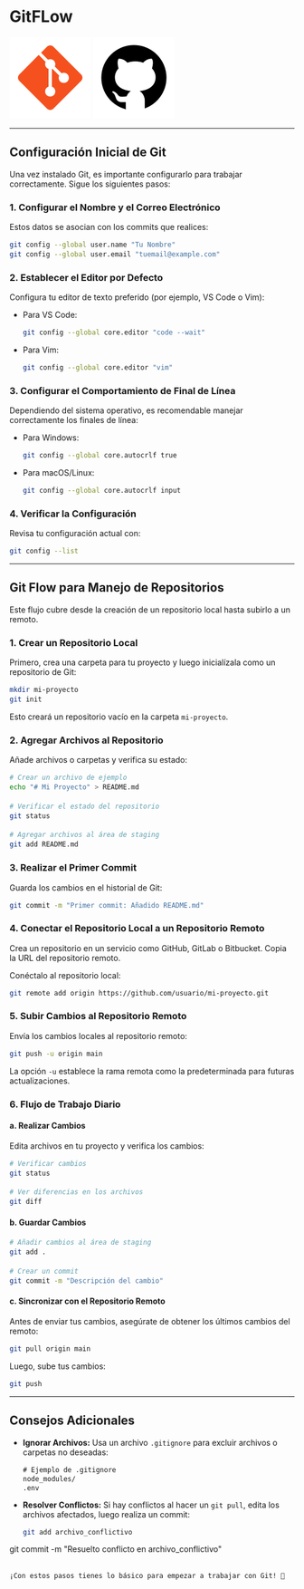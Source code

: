 # GitFLow
![](img/icono-git1.png)
![](img/icono-github1.png)
<!--
## Índice
- [Configuración Inicial de Git](#configuración-inicial-de-git)
- [Git Flow para Manejo de Repositorios](#git-flow-para-manejo-de-repositorios)
  - [Crear un Repositorio Local](#1-crear-un-repositorio-local)
  - [Agregar Archivos al Repositorio](#2-agregar-archivos-al-repositorio)
  - [Realizar el Primer Commit](#3-realizar-el-primer-commit)
  - [Conectar el Repositorio Local a un Repositorio Remoto](#4-conectar-el-repositorio-local-a-un-repositorio-remoto)
  - [Subir Cambios al Repositorio Remoto](#5-subir-cambios-al-repositorio-remoto)
  - [Flujo de Trabajo Diario](#6-flujo-de-trabajo-diario)
    - [Realizar Cambios](#a-realizar-cambios)
    - [Guardar Cambios](#b-guardar-cambios)
    - [Sincronizar con el Repositorio Remoto](#c-sincronizar-con-el-repositorio-remoto)
- [Consejos Adicionales](#consejos-adicionales)
 -->

---

## Configuración Inicial de Git

Una vez instalado Git, es importante configurarlo para trabajar correctamente. Sigue los siguientes pasos:

### 1. Configurar el Nombre y el Correo Electrónico
Estos datos se asocian con los commits que realices:

```bash
git config --global user.name "Tu Nombre"
git config --global user.email "tuemail@example.com"
```

### 2. Establecer el Editor por Defecto
Configura tu editor de texto preferido (por ejemplo, VS Code o Vim):

- Para VS Code:
  ```bash
  git config --global core.editor "code --wait"
  ```
- Para Vim:
  ```bash
  git config --global core.editor "vim"
  ```

### 3. Configurar el Comportamiento de Final de Línea
Dependiendo del sistema operativo, es recomendable manejar correctamente los finales de línea:

- Para Windows:
  ```bash
  git config --global core.autocrlf true
  ```
- Para macOS/Linux:
  ```bash
  git config --global core.autocrlf input
  ```

### 4. Verificar la Configuración
Revisa tu configuración actual con:

```bash
git config --list
```

---

## Git Flow para Manejo de Repositorios
Este flujo cubre desde la creación de un repositorio local hasta subirlo a un remoto.

### 1. Crear un Repositorio Local
Primero, crea una carpeta para tu proyecto y luego inicialízala como un repositorio de Git:

```bash
mkdir mi-proyecto
git init
```

Esto creará un repositorio vacío en la carpeta `mi-proyecto`.

### 2. Agregar Archivos al Repositorio
Añade archivos o carpetas y verifica su estado:

```bash
# Crear un archivo de ejemplo
echo "# Mi Proyecto" > README.md

# Verificar el estado del repositorio
git status

# Agregar archivos al área de staging
git add README.md
```

### 3. Realizar el Primer Commit
Guarda los cambios en el historial de Git:

```bash
git commit -m "Primer commit: Añadido README.md"
```

### 4. Conectar el Repositorio Local a un Repositorio Remoto
Crea un repositorio en un servicio como GitHub, GitLab o Bitbucket. Copia la URL del repositorio remoto.

Conéctalo al repositorio local:

```bash
git remote add origin https://github.com/usuario/mi-proyecto.git
```

### 5. Subir Cambios al Repositorio Remoto
Envía los cambios locales al repositorio remoto:

```bash
git push -u origin main
```

La opción `-u` establece la rama remota como la predeterminada para futuras actualizaciones.

### 6. Flujo de Trabajo Diario
#### a. Realizar Cambios
Edita archivos en tu proyecto y verifica los cambios:

```bash
# Verificar cambios
git status

# Ver diferencias en los archivos
git diff
```

#### b. Guardar Cambios

```bash
# Añadir cambios al área de staging
git add .

# Crear un commit
git commit -m "Descripción del cambio"
```

#### c. Sincronizar con el Repositorio Remoto
Antes de enviar tus cambios, asegúrate de obtener los últimos cambios del remoto:

```bash
git pull origin main
```

Luego, sube tus cambios:

```bash
git push
```

---

## Consejos Adicionales
- **Ignorar Archivos:** Usa un archivo `.gitignore` para excluir archivos o carpetas no deseadas:
  ```
  # Ejemplo de .gitignore
  node_modules/
  .env
  ```
- **Resolver Conflictos:** Si hay conflictos al hacer un `git pull`, edita los archivos afectados, luego realiza un commit:
  ```bash
  git add archivo_conflictivo
git commit -m "Resuelto conflicto en archivo_conflictivo"
  ```

¡Con estos pasos tienes lo básico para empezar a trabajar con Git! 🎉
